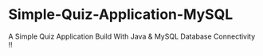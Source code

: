 # Simple-Quiz-Application-MySQL
A Simple Quiz Application Build With Java & MySQL Database Connectivity !!
